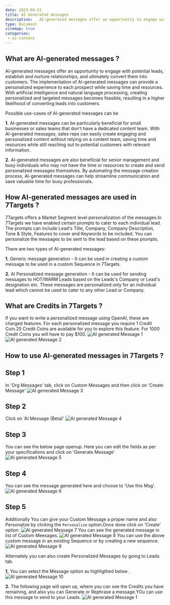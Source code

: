 ```yaml
---
date: 2023-04-21
title: AI Generated messages
description:   AI-generated messages offer an opportunity to engage with potential leads, establish and nurture relationships, and ultimately convert them into customers.Here are the steps on how to use AI-Generated Messages in 7Targets.
type: Document
sitemap: true
categories:
 - ai-content
---
```

## What are AI-generated messages ?
AI-generated messages offer an opportunity to engage with potential leads, establish and nurture relationships, and ultimately convert them into customers. The implementation of AI-generated messages can provide a personalized experience to each prospect while saving time and resources. With artificial intelligence and natural language processing, creating personalized and targeted messages becomes feasible, resulting in a higher likelihood of converting leads into customers.

Possible use-cases of AI-generated messages can be

**1.** AI-generated messages can be particularly beneficial for small businesses or sales teams that don't have a dedicated content team. With AI-generated messages, sales reps can easily create engaging and personalized content without relying on a content team, saving time and resources while still reaching out to potential customers with relevant information.

**2.** AI-generated messages are also beneficial for senior management and busy individuals who may not have the time or resources to create and send personalized messages themselves. By automating the message creation process, AI-generated messages can help streamline communication and save valuable time for busy professionals.

## How AI-generated messages are used in 7Targets ?
7Targets offers a Market Segment level personalization of the messages.In 7Targets we have enabled certain prompts to cater to each individual lead. The prompts can include Lead's Title, Company, Company Description, Tone & Style, Features to cover and Keywords to be included. You can personalize the messages to be sent to the lead based on these prompts.

There are two types of AI-generated messages:

**1.** Generic message generation - It can be used in creating a custom message to be used in a custom Sequence in 7Targets. 

**2.** AI Personalized message generation - It can be used for sending messages to HOT/WARM Leads based on the Leads's Company or Lead's designation etc. These messages are personalized only for an individual lead which cannot be used to cater to any other Lead or Company.

## What are Credits in 7Targets ?
If you want to write a personalized message using OpenAI, these are charged features. For each personalized message you require 1 Credit Coin.25 Credit Coins are available for you to explore this feature. For 1000 Credit Coins you will have to pay $100.
![AI generated Message 1](../../images/ai-generated-message1.png)
![AI generated Message 2](../../images/ai-generated-message2.png)

## How to use AI-generated messages in 7Targets ?
## Step 1
In 'Org Messages' tab, click on Custom Messages and then click on 'Create Message'
![AI generated Message 3](../../images/ai-generated-custom-message.png)
## Step 2
Click on 'AI Message (Beta)'
![AI generated Message 4](../../images/ai-generated-message2.png)
## Step 3
You can see the below page openup. Here you can edit the fields as per your specifications and click on 'Generate Message'
![AI generated Message 5](../../images/ai-generated-generated-message.PNG)
## Step 4
You can see the message generated here and choose to 'Use this Msg'.
![AI generated Message 6](../../images/ai-generated-use-message.PNG)
## Step 5
Additionally You can give your Custom Message a proper name and also Personalize by clicking the `Personalize` option.Once done click on 'Create' option.
![AI generated Message 7](../../images/ai-generated-personlize.PNG)
You can see the generated message in list of Custom Meesages.
![AI generated Message 8](../../images/ai-generated-ccm-1.png)
You can use the above custom message in an existing Sequence or by creating a new sequence.
![AI generated Message 9](../../images/ai-generated-ccm-2.png)

Alternately you can also create Personalized Messages by going to Leads tab.

**1.** You can select the Message option as highligthed below .
![AI generated Message 10](../../images/ai-generated-ccm-3.png)

**2.** The following page will open up, where you can see the Credits you have remaining, and also you can Generate or Rephrase a message.YOu can use this message to send to your Leads.
![AI generated Message 1](../../images/ai-generated-message1.png)
